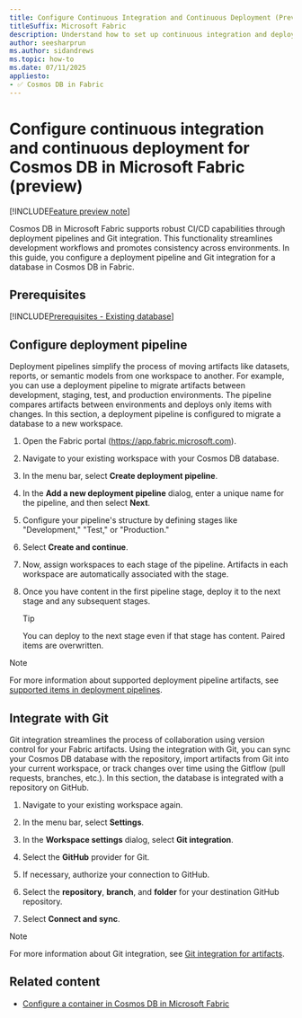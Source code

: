 ```yaml
---
title: Configure Continuous Integration and Continuous Deployment (Preview)
titleSuffix: Microsoft Fabric
description: Understand how to set up continuous integration and deployment for Cosmos DB databases in Microsoft Fabric during the preview phase.
author: seesharprun
ms.author: sidandrews
ms.topic: how-to
ms.date: 07/11/2025
appliesto:
- ✅ Cosmos DB in Fabric
---
```


# Configure continuous integration and continuous deployment for Cosmos DB in Microsoft Fabric (preview)

[!INCLUDE[Feature preview note](../../includes/feature-preview-note.md)]

Cosmos DB in Microsoft Fabric supports robust CI/CD capabilities through deployment pipelines and Git integration. This functionality streamlines development workflows and promotes consistency across environments. In this guide, you configure a deployment pipeline and Git integration for a database in Cosmos DB in Fabric.

## Prerequisites

[!INCLUDE[Prerequisites - Existing database](includes/prerequisite-existing-database.md)]

## Configure deployment pipeline

Deployment pipelines simplify the process of moving artifacts like datasets, reports, or semantic models from one workspace to another. For example, you can use a deployment pipeline to migrate artifacts between development, staging, test, and production environments. The pipeline compares artifacts between environments and deploys only items with changes. In this section, a deployment pipeline is configured to migrate a database to a new workspace.

1. Open the Fabric portal (<https://app.fabric.microsoft.com>).

1. Navigate to your existing workspace with your Cosmos DB database.

1. In the menu bar, select **Create deployment pipeline**.

1. In the **Add a new deployment pipeline** dialog, enter a unique name for the pipeline, and then select **Next**.

1. Configure your pipeline's structure by defining stages like "Development," "Test," or "Production."

1. Select **Create and continue**.

1. Now, assign workspaces to each stage of the pipeline. Artifacts in each workspace are automatically associated with the stage.

1. Once you have content in the first pipeline stage, deploy it to the next stage and any subsequent stages.

    > [!TIP]
    > You can deploy to the next stage even if that stage has content. Paired items are overwritten.

> [!NOTE]
> For more information about supported deployment pipeline artifacts, see [supported items in deployment pipelines](../../cicd/deployment-pipelines/intro-to-deployment-pipelines.md#supported-items).

## Integrate with Git

Git integration streamlines the process of collaboration using version control for your Fabric artifacts. Using the integration with Git, you can sync your Cosmos DB database with the repository, import artifacts from Git into your current workspace, or track changes over time using the Gitflow (pull requests, branches, etc.). In this section, the database is integrated with a repository on GitHub.

1. Navigate to your existing workspace again.

1. In the menu bar, select **Settings**.

1. In the **Workspace settings** dialog, select **Git integration**.

1. Select the **GitHub** provider for Git.

1. If necessary, authorize your connection to GitHub.

1. Select the **repository**, **branch**, and **folder** for your destination GitHub repository.

1. Select **Connect and sync**.

> [!NOTE]
> For more information about Git integration, see [Git integration for artifacts](../../cicd/git-integration/git-get-started.md).

## Related content

- [Configure a container in Cosmos DB in Microsoft Fabric](how-to-configure-container.md)
